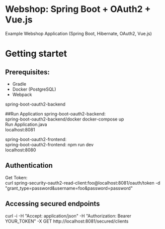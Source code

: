 # Webshop: Spring Boot + OAuth2 + Vue.js

Example Webshop Application (Spring Boot, Hibernate, OAuth2, Vue.js)

# Getting startet
## Prerequisites:
- Gradle
- Docker (PostgreSQL)
- Webpack

spring-boot-oauth2-backend

##Run Application
spring-boot-oauth2-backend:  
spring-boot-oauth2-backend/docker docker-compose up  
Run Application.java  
localhost:8081  

spring-boot-oauth2-frontend:  
spring-boot-oauth2-frontend: npm run dev  
localhost:8080  

## Authentication
Get Token:  
curl spring-security-oauth2-read-client:foo@localhost:8081/oauth/token -d "grant_type=password&username=foo&password=password"

## Accessing secured endpoints
curl -i -H "Accept: application/json" -H "Authorization: Bearer YOUR_TOKEN" -X GET http://localhost:8081/secured/clients
